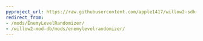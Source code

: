 ```yaml
---
pyproject_url: https://raw.githubusercontent.com/apple1417/willow2-sdk-mods/master/enemy_level_randomizer/pyproject.toml
redirect_from:
- /mods/EnemyLevelRandomizer/
- /willow2-mod-db/mods/enemylevelrandomizer/
---
```

